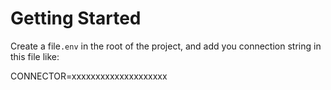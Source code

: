 # Getting Started

Create a file`.env` in the root of the project, and add you connection string in this file like:

CONNECTOR=xxxxxxxxxxxxxxxxxxxx